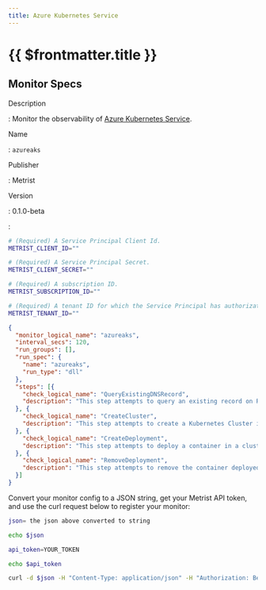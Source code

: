 ```yaml
---
title: Azure Kubernetes Service
---
```


# {{ $frontmatter.title }}

## Monitor Specs

Description

: Monitor the observability of [Azure Kubernetes Service](https://learn.microsoft.com/azure/aks/).

Name

: `azureaks`

Publisher

: Metrist

Version

: 0.1.0-beta

: &nbsp;


<!--@include: /parts/_1.md-->


<!--@include: /parts/_2.md-->


<!--@include: /parts/_3.md-->


```sh
# (Required) A Service Principal Client Id.
METRIST_CLIENT_ID=""

# (Required) A Service Principal Secret.
METRIST_CLIENT_SECRET=""

# (Required) A subscription ID.
METRIST_SUBSCRIPTION_ID=""

# (Required) A tenant ID for which the Service Principal has authorization.
METRIST_TENANT_ID=""
```

<!--@include: /parts/tips_env-vars.md -->


<!--@include: /parts/_4.md-->


```json
{
  "monitor_logical_name": "azureaks",
  "interval_secs": 120,
  "run_groups": [],
  "run_spec": {
    "name": "azureaks",
    "run_type": "dll"
  },
  "steps": [{
    "check_logical_name": "QueryExistingDNSRecord",
    "description": "This step attempts to query an existing record on Route53 via DNS Lookup."
  }, {
    "check_logical_name": "CreateCluster",
    "description": "This step attempts to create a Kubernetes Cluster in a given Azure Region. Note: this monitor has cleanup routines that run when other steps are complete. If you run this monitor through several Orchestrators, you may choose which Orchestrator(s) shall perform the cleanup."
  }, {
    "check_logical_name": "CreateDeployment",
    "description": "This step attempts to deploy a container in a cluster created in a previous step."
  }, {
    "check_logical_name": "RemoveDeployment",
    "description": "This step attempts to remove the container deployed in a previous step."
  }]
}
```




Convert your monitor config to a JSON string, get your Metrist API token, and use the curl request below to register your monitor:

```sh
json= the json above converted to string

echo $json

api_token=YOUR_TOKEN

echo $api_token

curl -d $json -H "Content-Type: application/json" -H "Authorization: Bearer $api_token" 'https://app.metrist.io/api/v0/monitor-config'

```

<!--@include: /parts/tips_api.md-->


<!--@include: /parts/_5.md-->


<!--@include: /parts/result.md-->